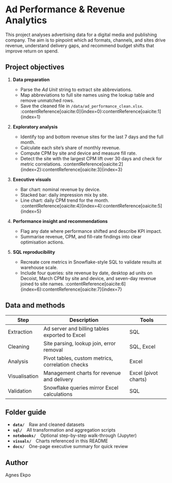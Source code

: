 # Ad Performance & Revenue Analytics

This project analyses advertising data for a digital media and publishing company. The aim is to pinpoint which ad formats, channels, and sites drive revenue, understand delivery gaps, and recommend budget shifts that improve return on spend.

## Project objectives

1. **Data preparation**  
   - Parse the *Ad Unit* string to extract site abbreviations.  
   - Map abbreviations to full site names using the lookup table and remove unmatched rows.  
   - Save the cleaned file in `/data/ad_performance_clean.xlsx`. :contentReference[oaicite:0]{index=0}:contentReference[oaicite:1]{index=1}

2. **Exploratory analysis**  
   - Identify top and bottom revenue sites for the last 7 days and the full month.  
   - Calculate each site’s share of monthly revenue.  
   - Compute CPM by site and device and measure fill rate.  
   - Detect the site with the largest CPM lift over 30 days and check for metric correlations. :contentReference[oaicite:2]{index=2}:contentReference[oaicite:3]{index=3}

3. **Executive visuals**  
   - Bar chart: nominal revenue by device.  
   - Stacked bar: daily impression mix by site.  
   - Line chart: daily CPM trend for the month. :contentReference[oaicite:4]{index=4}:contentReference[oaicite:5]{index=5}

4. **Performance insight and recommendations**  
   - Flag any date where performance shifted and describe KPI impact.  
   - Summarise revenue, CPM, and fill-rate findings into clear optimisation actions.

5. **SQL reproducibility**  
   - Recreate core metrics in Snowflake-style SQL to validate results at warehouse scale.  
   - Include four queries: site revenue by date, desktop ad units on Decoist, March CPM by site and device, and seven-day revenue joined to site names. :contentReference[oaicite:6]{index=6}:contentReference[oaicite:7]{index=7}

## Data and methods

| Step | Description | Tools |
|------|-------------|-------|
| Extraction | Ad server and billing tables exported to Excel | SQL |
| Cleaning | Site parsing, lookup join, error removal | SQL, Excel |
| Analysis | Pivot tables, custom metrics, correlation checks | Excel |
| Visualisation | Management charts for revenue and delivery | Excel (pivot charts) |
| Validation | Snowflake queries mirror Excel calculations | SQL |

## Folder guide

- **`data/`** Raw and cleaned datasets  
- **`sql/`** All transformation and aggregation scripts  
- **`notebooks/`** Optional step-by-step walk-through (Jupyter)  
- **`visuals/`** Charts referenced in this README  
- **`docs/`** One-page executive summary for quick review

## Author
Agnes Ekpo 
